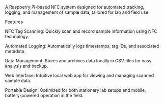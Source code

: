 A Raspberry Pi-based NFC system designed for automated tracking, logging, and management of sample data, tailored for lab and field use.

Features

NFC Tag Scanning: Quickly scan and record sample information using NFC technology.

Automated Logging: Automatically logs timestamps, tag IDs, and associated metadata.

Data Management: Stores and archives data locally in CSV files for easy analysis and backup.

Web Interface: Intuitive local web app for viewing and managing scanned sample data.

Portable Design: Optimized for both stationary lab setups and mobile, battery-powered operation in the field.
